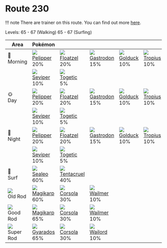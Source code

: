 # Route 230

!!! note
    There are trainer on this route. You can find out more [here](../../trainer_changes/route_230/).

Levels: 65 - 67 (Walking) 65 - 67 (Surfing)

Area                         | Pokémon                         | &nbsp;                            | &nbsp;                           | &nbsp;                         | &nbsp;                         | &nbsp;                          | 
---                          | ---                             | ---                               | ---                              | ---                            | ---                            | ---                             | 
🌅<br>Morning                 | ![][279]<br> [Pelipper]<br> 20% | ![][419]<br> [Floatzel]<br> 20%   | ![][423]<br> [Gastrodon]<br> 15% | ![][055]<br> [Golduck]<br> 10% | ![][357]<br> [Tropius]<br> 10% | ![][335]<br> [Zangoose]<br> 10% | 
&nbsp;                       | ![][336]<br> [Seviper]<br> 10%  | ![][176]<br> [Togetic]<br> 5%     | &nbsp;                           | &nbsp;                         | &nbsp;                         | &nbsp;                          | 
🌞<br>Day                     | ![][279]<br> [Pelipper]<br> 20% | ![][419]<br> [Floatzel]<br> 20%   | ![][423]<br> [Gastrodon]<br> 15% | ![][055]<br> [Golduck]<br> 10% | ![][357]<br> [Tropius]<br> 10% | ![][335]<br> [Zangoose]<br> 10% | 
&nbsp;                       | ![][336]<br> [Seviper]<br> 10%  | ![][176]<br> [Togetic]<br> 5%     | &nbsp;                           | &nbsp;                         | &nbsp;                         | &nbsp;                          | 
🌙<br>Night                   | ![][279]<br> [Pelipper]<br> 20% | ![][419]<br> [Floatzel]<br> 20%   | ![][423]<br> [Gastrodon]<br> 15% | ![][055]<br> [Golduck]<br> 10% | ![][357]<br> [Tropius]<br> 10% | ![][335]<br> [Zangoose]<br> 10% | 
&nbsp;                       | ![][336]<br> [Seviper]<br> 10%  | ![][176]<br> [Togetic]<br> 5%     | &nbsp;                           | &nbsp;                         | &nbsp;                         | &nbsp;                          | 
🌊<br> Surf                   | ![][364]<br> [Sealeo]<br> 60%   | ![][073]<br> [Tentacruel]<br> 40% | &nbsp;                           | &nbsp;                         | &nbsp;                         | &nbsp;                          | 
![][old-rod]<br> Old Rod     | ![][129]<br> [Magikarp]<br> 60% | ![][222]<br> [Corsola]<br> 30%    | ![][320]<br> [Wailmer]<br> 10%   | &nbsp;                         | &nbsp;                         | &nbsp;                          | 
![][good-rod]<br> Good Rod   | ![][129]<br> [Magikarp]<br> 65% | ![][222]<br> [Corsola]<br> 30%    | ![][320]<br> [Wailmer]<br> 10%   | &nbsp;                         | &nbsp;                         | &nbsp;                          | 
![][super-rod]<br> Super Rod | ![][130]<br> [Gyarados]<br> 65% | ![][222]<br> [Corsola]<br> 30%    | ![][321]<br> [Wailord]<br> 10%   | &nbsp;                         | &nbsp;                         | &nbsp;                          | 

[Golduck]: ../../pokemon_changes/055/
[Tentacruel]: ../../pokemon_changes/073/
[Magikarp]: ../../pokemon_changes/129/
[Gyarados]: ../../pokemon_changes/130/
[Togetic]: ../../pokemon_changes/176/
[Corsola]: ../../pokemon_changes/222/
[Pelipper]: ../../pokemon_changes/279/
[Wailmer]: ../../pokemon_changes/320/
[Wailord]: ../../pokemon_changes/321/
[Zangoose]: ../../pokemon_changes/335/
[Seviper]: ../../pokemon_changes/336/
[Tropius]: ../../pokemon_changes/357/
[Sealeo]: ../../pokemon_changes/364/
[Floatzel]: ../../pokemon_changes/419/
[Gastrodon]: ../../pokemon_changes/423/
[good-rod]: ../img/items/good-rod.png
[old-rod]: ../img/items/old-rod.png
[super-rod]: ../img/items/super-rod.png
[055]: ../img/pokemon/055.png
[073]: ../img/pokemon/073.png
[129]: ../img/pokemon/129.png
[130]: ../img/pokemon/130.png
[176]: ../img/pokemon/176.png
[222]: ../img/pokemon/222.png
[279]: ../img/pokemon/279.png
[320]: ../img/pokemon/320.png
[321]: ../img/pokemon/321.png
[335]: ../img/pokemon/335.png
[336]: ../img/pokemon/336.png
[357]: ../img/pokemon/357.png
[364]: ../img/pokemon/364.png
[419]: ../img/pokemon/419.png
[423]: ../img/pokemon/423.png
